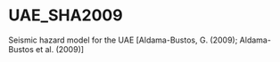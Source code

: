 # UAE_SHA2009
Seismic hazard model for the UAE [Aldama-Bustos, G. (2009); Aldama-Bustos et al. (2009)]

